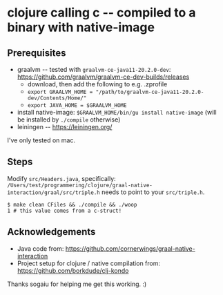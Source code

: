 # clojure calling c -- compiled to a binary with native-image

## Prerequisites

* graalvm -- tested with `graalvm-ce-java11-20.2.0-dev`: https://github.com/graalvm/graalvm-ce-dev-builds/releases
  * download, then add the following to e.g. .zprofile
  * `export GRAALVM_HOME = "/path/to/graalvm-ce-java11-20.2.0-dev/Contents/Home/"`
  * `export JAVA_HOME = $GRAALVM_HOME`
* install native-image: `$GRAALVM_HOME/bin/gu install native-image` (will be installed by `./compile` otherwise)
* leiningen -- https://leiningen.org/

I've only tested on mac.

## Steps

Modify `src/Headers.java`, specifically: `/Users/test/programmering/clojure/graal-native-interaction/graal/src/triple.h` needs to point to your `src/triple.h`.

```
$ make clean CFiles && ./compile && ./woop
1 # this value comes from a c-struct!
```

## Acknowledgements

* Java code from: https://github.com/cornerwings/graal-native-interaction
* Project setup for clojure / native compilation from: https://github.com/borkdude/clj-kondo

Thanks sogaiu for helping me get this working. :)
